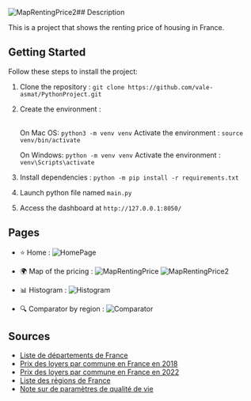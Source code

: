 ![MapRentingPrice2](https://github.com/vale-asmat/PythonProject/assets/115636552/cfb1bd0b-21ba-4ef1-ade6-7e4dc85eb7f5)## Description

This is a project that shows the renting price of housing in France.

## Getting Started

Follow these steps to install  the project:

1. Clone the repository : `git clone https://github.com/vale-asmat/PythonProject.git`
2. Create the environment :<br><br>


    On Mac OS: `python3 -m venv venv`
    Activate the environment : `source venv/bin/activate`<br>

    On Windows: `python -m venv venv`
    Activate the environment : `venv\Scripts\activate`<br>

3. Install dependencies : `python -m pip install -r requirements.txt`

4. Launch python file named `main.py`

5. Access the dashboard at `http://127.0.0.1:8050/`


## Pages

- ⭐ Home :
      ![HomePage](https://github.com/vale-asmat/PythonProject/assets/115636552/c7298f4e-069c-4737-b831-ccee190a4034)

- 🌍 Map of the pricing :
      ![MapRentingPrice](https://github.com/vale-asmat/PythonProject/assets/115636552/433d914b-f380-4e35-a8de-aa37b2d5c114)
      ![MapRentingPrice2](https://github.com/vale-asmat/PythonProject/assets/115636552/8bf27c21-b064-4e2d-8cae-348ccb0fe6cf)
    
- 📊 Histogram :
      ![Histogram](https://github.com/vale-asmat/PythonProject/assets/115636552/97e830f9-17bf-4836-bd57-4352257ae4fe)

- 🔍 Comparator by region :
      ![Comparator](https://github.com/vale-asmat/PythonProject/assets/115636552/ca672ae1-dac6-414b-80b3-42c63a4071dd)

## Sources


- [Liste de départements de France](https://www.data.gouv.fr/fr/datasets/departements-de-france/)
- [Prix des loyers par commune en France en 2018](https://www.data.gouv.fr/fr/datasets/carte-des-loyers-indicateurs-de-loyers-dannonce-par-commune-en-2018/#/resources)
- [Prix des loyers par commune en France en 2022](https://www.data.gouv.fr/fr/datasets/carte-des-loyers-indicateurs-de-loyers-dannonce-par-commune-en-2022/#/resources)
- [Liste des régions de France](https://www.insee.fr/fr/information/3363419#titre-bloc-26)
- [Note sur de paramètres de qualité de vie](https://www.oecdregionalwellbeing.org/FRH.html)
